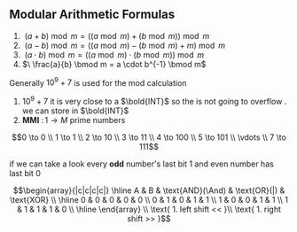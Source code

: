 ## Modular Arithmetic Formulas
1. $\ (a + b) \bmod m = ((a \bmod m) + (b \bmod m)) \bmod m$
2. $\ (a - b) \bmod m = ((a \bmod m) - (b \bmod m) + m) \bmod m$
3. $\ (a \cdot b) \bmod m = ((a \bmod m) \cdot (b \bmod m)) \bmod m$
4. $\ \frac{a}{b} \bmod m = a \cdot b^{-1} \bmod m$

Generally $10^9+7$ is used for the mod calculation 
1. $10^9+7$ it is very close to a $\bold{INT}$ so the is not going to overflow . we can store in $\bold{INT}$ 
2. **MMI** $\colon 1\to M$ prime numbers


```math
0 \to 0 \\
1 \to 1 \\
2 \to 10 \\
3 \to 11 \\
4 \to 100 \\
5 \to 101 \\
\vdots \\
7 \to 111
```

if we can take a look every **odd** number's last bit $1$ and even number has last bit $0$

```math
\begin{array}{|c|c|c|c|}
\hline
A & B & \text{AND}(\And) & \text{OR}(|) & \text{XOR} \\
\hline
0 & 0 & 0 & 0 & 0 \\
0 & 1 & 0 & 1 & 1 \\
1 & 0 & 0 & 1 & 1 \\
1 & 1 & 1 & 1 & 0 \\
\hline
\end{array} \\

\text{
    1. left shift << 
}\\
\text{    
    1. right shift >>
}
```
